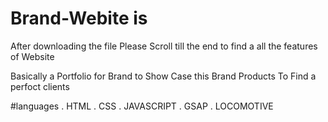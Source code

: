 # Brand-Webite is 

After downloading the file Please Scroll till the end to find a all the features of Website 

Basically a Portfolio for Brand to Show Case this Brand Products To Find a perfoct clients 


#languages
. HTML
. CSS
. JAVASCRIPT
. GSAP
. LOCOMOTIVE
